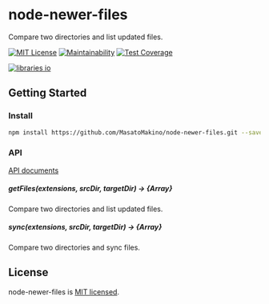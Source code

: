 # node-newer-files

Compare two directories and list updated files.

[![MIT License](http://img.shields.io/badge/license-MIT-blue.svg?style=flat)](LICENSE)
[![Maintainability](https://api.codeclimate.com/v1/badges/6803fc1185400f604649/maintainability)](https://codeclimate.com/github/MasatoMakino/node-newer-files/maintainability)
[![Test Coverage](https://api.codeclimate.com/v1/badges/6803fc1185400f604649/test_coverage)](https://codeclimate.com/github/MasatoMakino/node-newer-files/test_coverage)

[![libraries io](https://img.shields.io/librariesio/github/MasatoMakino/node-newer-files.svg)](https://libraries.io/github/MasatoMakino/node-newer-files)

## Getting Started

### Install

```bash
npm install https://github.com/MasatoMakino/node-newer-files.git --save-dev
```

### API

[API documents](https://masatomakino.github.io/node-newer-files/api/)

##### getFiles(extensions, srcDir, targetDir) → {Array}

Compare two directories and list updated files.

##### sync(extensions, srcDir, targetDir) → {Array}

Compare two directories and sync files.

## License

node-newer-files is [MIT licensed](LICENSE).
